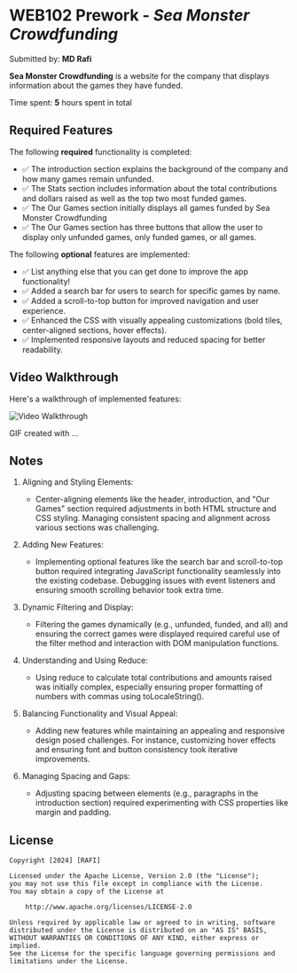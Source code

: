 # WEB102 Prework - *Sea Monster Crowdfunding*

Submitted by: **MD Rafi**

**Sea Monster Crowdfunding** is a website for the company that displays information about the games they have funded.

Time spent: **5** hours spent in total

## Required Features

The following **required** functionality is completed:

* ✅ The introduction section explains the background of the company and how many games remain unfunded.
* ✅ The Stats section includes information about the total contributions and dollars raised as well as the top two most funded games.
* ✅ The Our Games section initially displays all games funded by Sea Monster Crowdfunding
* ✅ The Our Games section has three buttons that allow the user to display only unfunded games, only funded games, or all games.

The following **optional** features are implemented:
* ✅ List anything else that you can get done to improve the app functionality!
* ✅ Added a search bar for users to search for specific games by name.
* ✅ Added a scroll-to-top button for improved navigation and user experience.
* ✅ Enhanced the CSS with visually appealing customizations (bold tiles, center-aligned sections, hover effects).
* ✅ Implemented responsive layouts and reduced spacing for better readability.

## Video Walkthrough

Here's a walkthrough of implemented features:

<img src='http://i.imgur.com/link/to/your/gif/file.gif' title='Video Walkthrough' width='' alt='Video Walkthrough' />

<!-- Replace this with whatever GIF tool you used! -->
GIF created with ...  
<!-- Recommended tools:
[Kap](https://getkap.co/) for macOS
[ScreenToGif](https://www.screentogif.com/) for Windows
[peek](https://github.com/phw/peek) for Linux. -->

## Notes

1. Aligning and Styling Elements:
   * Center-aligning elements like the header, introduction, and "Our Games" section required adjustments in both HTML structure and CSS styling. Managing consistent spacing and alignment across various sections was challenging.

2. Adding New Features:
   * Implementing optional features like the search bar and scroll-to-top button required integrating JavaScript functionality seamlessly into the existing codebase. Debugging issues with event listeners and ensuring smooth scrolling behavior took extra time.

3. Dynamic Filtering and Display:
   * Filtering the games dynamically (e.g., unfunded, funded, and all) and ensuring the correct games were displayed required careful use of the filter method and interaction with DOM manipulation functions.

4. Understanding and Using Reduce:
   * Using reduce to calculate total contributions and amounts raised was initially complex, especially ensuring proper formatting of numbers with commas using toLocaleString().

5. Balancing Functionality and Visual Appeal:
   * Adding new features while maintaining an appealing and responsive design posed challenges. For instance, customizing hover effects and ensuring font and button consistency took iterative improvements.

6. Managing Spacing and Gaps:
   * Adjusting spacing between elements (e.g., paragraphs in the introduction section) required experimenting with CSS properties like margin and padding.

## License

    Copyright [2024] [RAFI]

    Licensed under the Apache License, Version 2.0 (the "License");
    you may not use this file except in compliance with the License.
    You may obtain a copy of the License at

        http://www.apache.org/licenses/LICENSE-2.0

    Unless required by applicable law or agreed to in writing, software
    distributed under the License is distributed on an "AS IS" BASIS,
    WITHOUT WARRANTIES OR CONDITIONS OF ANY KIND, either express or implied.
    See the License for the specific language governing permissions and
    limitations under the License.
